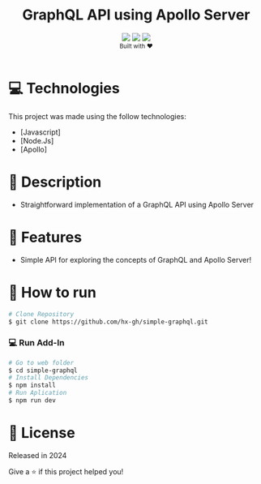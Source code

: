 <div align="center">
    <h1>GraphQL API using Apollo Server</h1>
</div>
<div align="center">    
    <img src="https://img.shields.io/badge/javascript-%23323330.svg?style=for-the-badge&logo=javascript&logoColor=%23F7DF1E">
    <img src="https://img.shields.io/badge/Node%20js-339933?style=for-the-badge&logo=nodedotjs&logoColor=white">
    <img src="https://img.shields.io/badge/Apollo%20GraphQL-311C87?&style=for-the-badge&logo=Apollo%20GraphQL&logoColor=white">
</div>
<div align="center">
  <sub>Built with ❤︎</br>
  </sub>
</div>
<br/>

# :computer: Technologies

This project was made using the follow technologies:

-   [Javascript]
-   [Node.Js]
-   [Apollo]

# :speech_balloon: Description

-   Straightforward implementation of a GraphQL API using Apollo Server

# :rocket: Features

-   Simple API for exploring the concepts of GraphQL and Apollo Server!

# :construction_worker: How to run

```bash
# Clone Repository
$ git clone https://github.com/hx-gh/simple-graphql.git
```

### 💻 Run Add-In

```bash
# Go to web folder
$ cd simple-graphql
# Install Dependencies
$ npm install
# Run Aplication
$ npm run dev
```

# :closed_book: License

Released in 2024

Give a ⭐️ if this project helped you!
